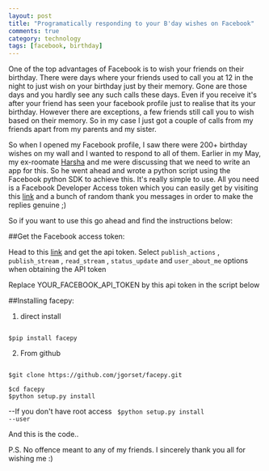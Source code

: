 ```yaml
---
layout: post
title: "Programatically responding to your B'day wishes on Facebook"
comments: true
category: technology
tags: [facebook, birthday]
---
```


One of the top advantages of Facebook is to wish your friends on their birthday. There were days where your friends used to call you at 12 in the night to just wish on your birthday just by their memory. Gone are those days and you hardly see any such calls these days. Even if you receive it's after your friend has seen your facebook profile just to realise that its your birthday. However there are exceptions, a few friends still call you to wish based on their memory. So in my case I just got a couple of calls from my friends apart from my parents and my sister.

So when I opened my Facebook profile, I saw there were 200+ birthday wishes on my  wall and I wanted to respond to all of them. Earlier in my May, my ex-roomate [Harsha](https://twitter.com/harry_sistalam) and me were discussing that we need to write an app for this. So he went ahead and wrote a python script using the Facebook python SDK to achieve this. It's really simple to use. All you need is a Facebook Developer Access token which you can easily get by visiting this [link](https://developers.facebook.com/tools/explorer) and a bunch of random thank you messages in order to make the replies genuine ;)

So if you want to use this go ahead and find the instructions below:

##Get the Facebook access token:

Head to this [link](https://developers.facebook.com/tools/explorer) and get the api token. Select `publish_actions` , `publish_stream` , `read_stream` , `status_update` 
and `user_about_me` options when obtaining the API token

Replace YOUR_FACEBOOK_API_TOKEN by this api token in the script below

##Installing facepy:

1. direct install
<code>
$pip install facepy
</code>

2. From github
<code>
$git clone https://github.com/jgorset/facepy.git
</code><code>
$cd facepy</code><code>
$python setup.py install</code>

--If you don't have root access 
<code>
$python setup.py install --user
</code>

And this is the code..

<div id ="gist-code">
<script src="https://gist.github.com/2821658.js?file=birth_day_thank_you.py"></script>
</div>

P.S. No offence meant to any of my friends. I sincerely thank you all for wishing me :)